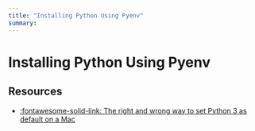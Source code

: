 ```yaml
---
title: "Installing Python Using Pyenv"
summary:
---
```


Installing Python Using Pyenv
===

Resources
---

- [:fontawesome-solid-link: The right and wrong way to set Python 3 as default on a Mac](https://opensource.com/article/19/5/python-3-default-mac)
